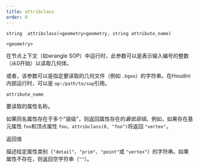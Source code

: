 ```yaml
---
title: attribclass
order: 8
---
```

`string  attribclass(<geometry>geometry, string attribute_name)`

`<geometry>`

在节点上下文（如wrangle SOP）中运行时，此参数可以是表示输入编号的整数（从0开始）以读取几何体。

或者，该参数可以是指定要读取的几何文件（例如 `.bgeo`）的字符串。在Houdini内部运行时，可以是 `op:/path/to/sop`引用。

`attribute_name`

要读取的属性名称。

如果同名属性存在于多个"层级"，则返回属性存在的*最低层级*。例如，如果存在基元属性 `foo`和顶点属性 `foo`，`attribclass(0, "foo")`将返回 `"vertex"`。

返回值

描述给定属性类别（`"detail"`、`"prim"`、`"point"`或 `"vertex"`）的字符串。如果属性不存在，则返回空字符串（`""`）。
